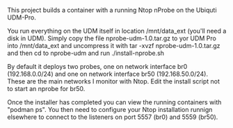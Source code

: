 This project builds a container with a running Ntop nProbe on the Ubiquti UDM-Pro.  

You run everything on the UDM itself in location /mnt/data_ext (you'll need a disk in UDM).  Simply copy the file nprobe-udm-1.0.tar.gz to yor UDM Pro into /mnt/data_ext and uncompress it with tar -xvzf nprobe-udm-1.0.tar.gz and then cd to nprobe-udm and run ./install-nprobe.sh

By default it deploys two probes, one on network interface br0 (192.168.0.0/24) and one on network interface br50 (192.168.50.0/24).  These are the main networks I monitor with Ntop.  Edit the install script not to start an nprobe for br50.

Once the installer has completed you can view the running containers with "podman ps".  You then need to configure your Ntop installation runnign elsewhere to connect to the listeners on port 5557 (br0) and 5559 (br50). 
